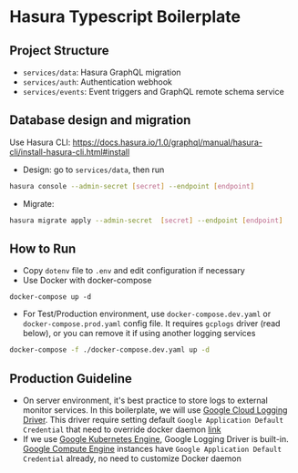 # Hasura Typescript Boilerplate


## Project Structure

- `services/data`: Hasura GraphQL migration 
- `services/auth`: Authentication webhook
- `services/events`: Event triggers and GraphQL remote schema service

## Database design and migration

Use Hasura CLI: https://docs.hasura.io/1.0/graphql/manual/hasura-cli/install-hasura-cli.html#install

- Design: go to `services/data`, then run 

```bash
hasura console --admin-secret [secret] --endpoint [endpoint]
```

- Migrate: 

```bash
hasura migrate apply --admin-secret  [secret] --endpoint [endpoint]
```

## How to Run

- Copy `dotenv` file to `.env` and edit configuration if necessary
- Use Docker with docker-compose

```
docker-compose up -d
```
- For Test/Production environment, use `docker-compose.dev.yaml` or `docker-compose.prod.yaml` config file. It requires `gcplogs` driver (read below), or you can remove it if using another logging services

```bash
docker-compose -f ./docker-compose.dev.yaml up -d
```

## Production Guideline

- On server environment, it's best practice to store logs to external monitor services. In this boilerplate, we will use [Google Cloud Logging Driver](https://docs.docker.com/config/containers/logging/gcplogs/). This driver require setting default `Google Application Default Credential` that need to override docker daemon [link](https://stackoverflow.com/questions/49983216/the-google-cloud-logging-driver-for-docker)
- If we use [Google Kubernetes Engine](https://cloud.google.com/kubernetes-engine), Google Logging Driver is built-in. [Google Compute Engine](https://cloud.google.com/compute) instances have `Google Application Default Credential` already, no need to customize Docker daemon
